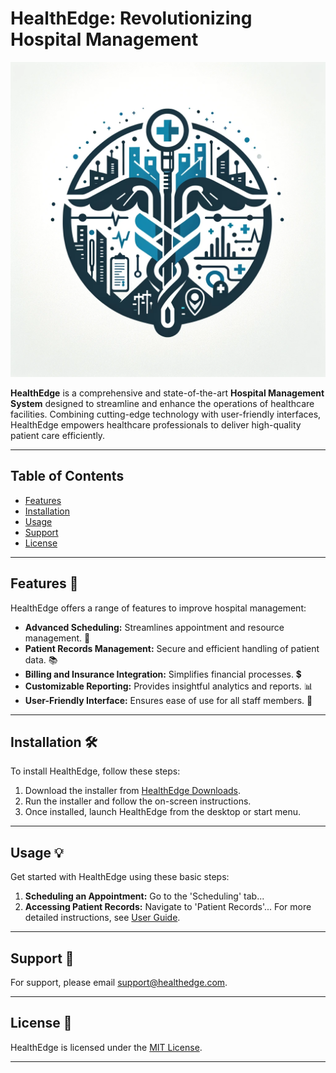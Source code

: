 # HealthEdge: Revolutionizing Hospital Management

![HealthEdge Logo](https://github.com/superalex-dev/HealthEdge/blob/master/assets/healthedgelogo.png)

**HealthEdge** is a comprehensive and state-of-the-art **Hospital Management System** designed to streamline and enhance the operations of healthcare facilities. Combining cutting-edge technology with user-friendly interfaces, HealthEdge empowers healthcare professionals to deliver high-quality patient care efficiently.

---

## Table of Contents
- [Features](#features)
- [Installation](#installation)
- [Usage](#usage)
- [Support](#support)
- [License](#license)

---

## Features 🌟
HealthEdge offers a range of features to improve hospital management:
- **Advanced Scheduling:** Streamlines appointment and resource management. 📅
- **Patient Records Management:** Secure and efficient handling of patient data. 📚
- **Billing and Insurance Integration:** Simplifies financial processes. 💲
- **Customizable Reporting:** Provides insightful analytics and reports. 📊
- **User-Friendly Interface:** Ensures ease of use for all staff members. 👥

---

## Installation 🛠️
To install HealthEdge, follow these steps:
1. Download the installer from [HealthEdge Downloads](#).
2. Run the installer and follow the on-screen instructions.
3. Once installed, launch HealthEdge from the desktop or start menu.

---

## Usage 💡
Get started with HealthEdge using these basic steps:
1. **Scheduling an Appointment:** Go to the 'Scheduling' tab...
2. **Accessing Patient Records:** Navigate to 'Patient Records'...
   For more detailed instructions, see [User Guide](#).

---

## Support 🤝
For support, please email [support@healthedge.com](mailto:support@healthedge.com).

---

## License 📄
HealthEdge is licensed under the [MIT License](LICENSE).

---
